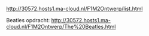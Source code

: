 http://30572.hosts1.ma-cloud.nl/F1M2Ontwerp/list.html

Beatles opdracht: http://30572.hosts1.ma-cloud.nl/F1M2Ontwerp/The%20Beatles.html
